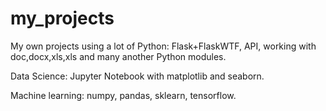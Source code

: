 # my_projects
My own projects using a lot of Python: Flask+FlaskWTF, API, working with doc,docx,xls,xls and many another Python modules.

Data Science: Jupyter Notebook with matplotlib and seaborn.

Machine learning: numpy, pandas, sklearn, tensorflow.


